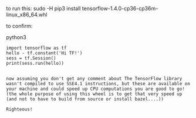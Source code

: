 to run this: 
sudo -H pip3 install tensorflow-1.4.0-cp36-cp36m-linux_x86_64.whl

to confirm:

python3
```
import tensorflow as tf
hello - tf.constant('Hi TF!')
sess = tf.Session()
print(sess.run(hello))


now assuming you don't get any comment about The TensorFlow library wasn't compiled to use SSE4.1 instructions, but these are available on your machine and could speed up CPU computations you are good to go! (the whole purpose of using this wheel is to get that very speed up (and not to have to build from source or install bazel....))

Righteous! 
